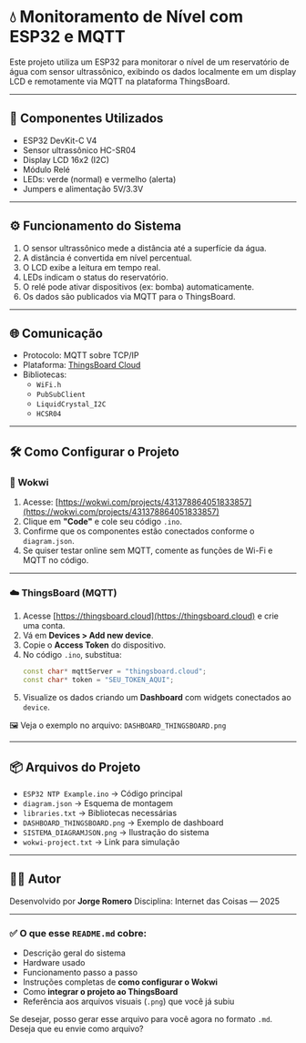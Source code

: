 # 💧 Monitoramento de Nível com ESP32 e MQTT

Este projeto utiliza um ESP32 para monitorar o nível de um reservatório de água com sensor ultrassônico, exibindo os dados localmente em um display LCD e remotamente via MQTT na plataforma ThingsBoard.

---

## 🔧 Componentes Utilizados

- ESP32 DevKit-C V4
- Sensor ultrassônico HC-SR04
- Display LCD 16x2 (I2C)
- Módulo Relé
- LEDs: verde (normal) e vermelho (alerta)
- Jumpers e alimentação 5V/3.3V

---

## ⚙️ Funcionamento do Sistema

1. O sensor ultrassônico mede a distância até a superfície da água.
2. A distância é convertida em nível percentual.
3. O LCD exibe a leitura em tempo real.
4. LEDs indicam o status do reservatório.
5. O relé pode ativar dispositivos (ex: bomba) automaticamente.
6. Os dados são publicados via MQTT para o ThingsBoard.

---

## 🌐 Comunicação

- Protocolo: MQTT sobre TCP/IP
- Plataforma: [ThingsBoard Cloud](https://thingsboard.cloud)
- Bibliotecas:
  - `WiFi.h`
  - `PubSubClient`
  - `LiquidCrystal_I2C`
  - `HCSR04`

---

## 🛠️ Como Configurar o Projeto

### 📌 Wokwi

1. Acesse: [https://wokwi.com/projects/431378864051833857](https://wokwi.com/projects/431378864051833857)
2. Clique em **"Code"** e cole seu código `.ino`.
3. Confirme que os componentes estão conectados conforme o `diagram.json`.
4. Se quiser testar online sem MQTT, comente as funções de Wi-Fi e MQTT no código.

---

### ☁️ ThingsBoard (MQTT)

1. Acesse [https://thingsboard.cloud](https://thingsboard.cloud) e crie uma conta.
2. Vá em **Devices > Add new device**.
3. Copie o **Access Token** do dispositivo.
4. No código `.ino`, substitua:
   ```cpp
   const char* mqttServer = "thingsboard.cloud";
   const char* token = "SEU_TOKEN_AQUI";


5. Visualize os dados criando um **Dashboard** com widgets conectados ao `device`.

🖼️ Veja o exemplo no arquivo: `DASHBOARD_THINGSBOARD.png`

---

## 📦 Arquivos do Projeto

* `ESP32 NTP Example.ino` → Código principal
* `diagram.json` → Esquema de montagem
* `libraries.txt` → Bibliotecas necessárias
* `DASHBOARD_THINGSBOARD.png` → Exemplo de dashboard
* `SISTEMA_DIAGRAMJSON.png` → Ilustração do sistema
* `wokwi-project.txt` → Link para simulação

---

## 👨‍💻 Autor

Desenvolvido por **Jorge Romero**
Disciplina: Internet das Coisas — 2025



---

### ✅ O que esse `README.md` cobre:
- Descrição geral do sistema
- Hardware usado
- Funcionamento passo a passo
- Instruções completas de **como configurar o Wokwi**
- Como **integrar o projeto ao ThingsBoard**
- Referência aos arquivos visuais (`.png`) que você já subiu

Se desejar, posso gerar esse arquivo para você agora no formato `.md`. Deseja que eu envie como arquivo?

